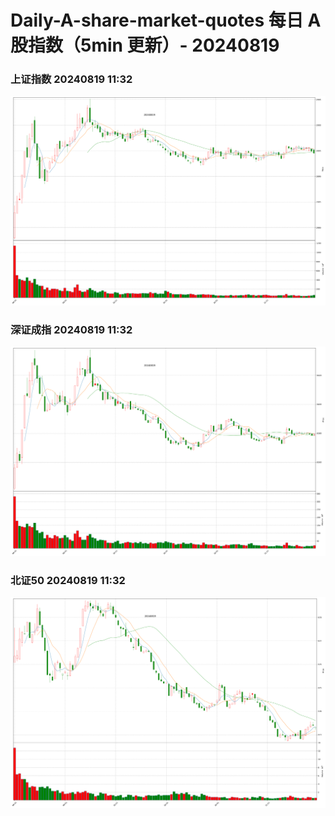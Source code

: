 
# Daily-A-share-market-quotes 每日 A 股指数（5min 更新）- 20240819

### 上证指数 20240819 11:32
![](./fig/2024/8/20240819-sh000001.png)

### 深证成指 20240819 11:32
![](./fig/2024/8/20240819-sz399001.png)

### 北证50 20240819 11:32
![](./fig/2024/8/20240819-bj899050.png)
